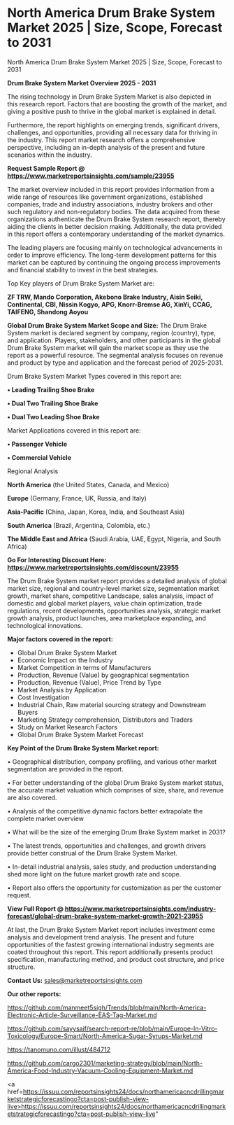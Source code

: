# North America Drum Brake System Market 2025 | Size, Scope, Forecast to 2031
 North America Drum Brake System Market 2025 | Size, Scope, Forecast to 2031

<Strong> Drum Brake System Market Overview 2025 - 2031</strong>

The rising technology in Drum Brake System Market is also depicted in this research report. Factors that are boosting the growth of the market, and giving a positive push to thrive in the global market is explained in detail.

Furthermore, the report highlights on emerging trends, significant drivers, challenges, and opportunities, providing all necessary data for thriving in the industry. This report market research offers a comprehensive perspective, including an in-depth analysis of the present and future scenarios within the industry.

<strong>Request Sample Report @ <a href=https://www.marketreportsinsights.com/sample/23955>https://www.marketreportsinsights.com/sample/23955</a></strong>

The market overview included in this report provides information from a wide range of resources like government organizations, established companies, trade and industry associations, industry brokers and other such regulatory and non-regulatory bodies. The data acquired from these organizations authenticate the Drum Brake System research report, thereby aiding the clients in better decision making. Additionally, the data provided in this report offers a contemporary understanding of the market dynamics.

The leading players are focusing mainly on technological advancements in order to improve efficiency. The long-term development patterns for this market can be captured by continuing the ongoing process improvements and financial stability to invest in the best strategies.

Top Key players of Drum Brake System Market are:

<strong>ZF TRW, Mando Corporation, Akebono Brake Industry, Aisin Seiki, Continental, CBI, Nissin Kogyo, APG, Knorr-Bremse AG, XinYi, CCAG, TAIFENG, Shandong Aoyou</strong>

<strong><b>Global Drum Brake System Market Scope and Size:</b></strong>
The Drum Brake System market is declared segment by company, region (country), type, and application. Players, stakeholders, and other participants in the global Drum Brake System market will gain the market scope as they use the report as a powerful resource. The segmental analysis focuses on revenue and product by type and application and the forecast period of 2025-2031.

Drum Brake System Market Types covered in this report are:

<strong>• Leading Trailing Shoe Brake

• Dual Two Trailing Shoe Brake

• Dual Two Leading Shoe Brake</strong>

Market Applications covered in this report are:

<strong>• Passenger Vehicle

• Commercial Vehicle</strong> 

Regional Analysis

<strong>North America</strong> (the United States, Canada, and Mexico)

<strong>Europe</strong> (Germany, France, UK, Russia, and Italy)

<strong>Asia-Pacific</strong> (China, Japan, Korea, India, and Southeast Asia)

<strong>South America</strong> (Brazil, Argentina, Colombia, etc.)

<strong>The Middle East and Africa</strong> (Saudi Arabia, UAE, Egypt, Nigeria, and South Africa)

<strong>Go For Interesting Discount Here: <a href=https://www.marketreportsinsights.com/discount/23955>https://www.marketreportsinsights.com/discount/23955</a></strong>

The Drum Brake System market report provides a detailed analysis of global market size, regional and country-level market size, segmentation market growth, market share, competitive Landscape, sales analysis, impact of domestic and global market players, value chain optimization, trade regulations, recent developments, opportunities analysis, strategic market growth analysis, product launches, area marketplace expanding, and technological innovations.

<strong><b>Major factors covered in the report:</b></strong>
<ul>
  <li>Global Drum Brake System Market </li>
  <li>Economic Impact on the Industry</li>
  <li>Market Competition in terms of Manufacturers</li>
  <li>Production, Revenue (Value) by geographical segmentation</li>
  <li>Production, Revenue (Value), Price Trend by Type</li>
  <li>Market Analysis by Application</li>
  <li>Cost Investigation</li>
  <li>Industrial Chain, Raw material sourcing strategy and Downstream Buyers</li>
  <li>Marketing Strategy comprehension, Distributors and Traders</li>
  <li>Study on Market Research Factors</li>
  <li>Global Drum Brake System Market Forecast</li>
</ul>

<strong><b>Key Point of the Drum Brake System Market report:</b></strong>

• Geographical distribution, company profiling, and various other market segmentation are provided in the report.

• For better understanding of the global Drum Brake System market status, the accurate market valuation which comprises of size, share, and revenue are also covered.

• Analysis of the competitive dynamic factors better extrapolate the complete market overview

• What will be the size of the emerging Drum Brake System market in 2031?

• The latest trends, opportunities and challenges, and growth drivers provide better construal of the Drum Brake System Market.

• In-detail industrial analysis, sales study, and production understanding shed more light on the future market growth rate and scope.

• Report also offers the opportunity for customization as per the customer request.

<strong><b>View Full Report @ <a href=https://www.marketreportsinsights.com/industry-forecast/global-drum-brake-system-market-growth-2021-23955>https://www.marketreportsinsights.com/industry-forecast/global-drum-brake-system-market-growth-2021-23955</a></b></strong>


At last, the Drum Brake System Market report includes investment come analysis and development trend analysis. The present and future opportunities of the fastest growing international industry segments are coated throughout this report. This report additionally presents product specification, manufacturing method, and product cost structure, and price structure.

<strong>Contact Us:</strong>
sales@marketreportsinsights.com

<strong>Our other reports:</strong>

<a href=https://github.com/manmeet5sigh/Trends/blob/main/North-America-Electronic-Article-Surveillance-EAS-Tag-Market.md>https://github.com/manmeet5sigh/Trends/blob/main/North-America-Electronic-Article-Surveillance-EAS-Tag-Market.md</a>

<a href=https://github.com/sayysaif/search-report-re/blob/main/Europe-In-Vitro-Toxicology/Europe-Smart/North-America-Sugar-Syrups-Market.md>https://github.com/sayysaif/search-report-re/blob/main/Europe-In-Vitro-Toxicology/Europe-Smart/North-America-Sugar-Syrups-Market.md</a>

<a href=https://tanomuno.com/illust/484712>https://tanomuno.com/illust/484712</a>

<a href=https://github.com/cargo2301/marketing-strategy/blob/main/North-America-Food-Industry-Vacuum-Cooling-Equipment-Market.md>https://github.com/cargo2301/marketing-strategy/blob/main/North-America-Food-Industry-Vacuum-Cooling-Equipment-Market.md</a>

<a href=https://issuu.com/reportsinsights24/docs/northamericacncdrillingmarketstrategicforecastingo?cta=post-publish-view-live>https://issuu.com/reportsinsights24/docs/northamericacncdrillingmarketstrategicforecastingo?cta=post-publish-view-live</a>"
